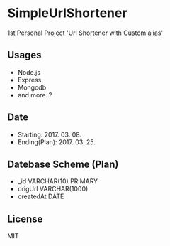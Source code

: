 # SimpleUrlShortener
1st Personal Project 'Url Shortener with Custom alias'

## Usages
* Node.js
* Express
* Mongodb
* and more..?

## Date
* Starting: 2017. 03. 08.
* Ending(Plan): 2017. 03. 25.

## Datebase Scheme (Plan)
* _id VARCHAR(10) PRIMARY
* origUrl VARCHAR(1000)
* createdAt DATE

## License
MIT
